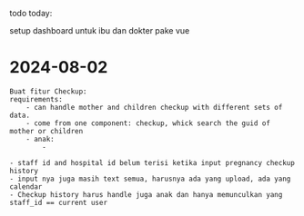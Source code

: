 todo today:

setup dashboard untuk ibu dan dokter pake vue

# 2024-08-02
    Buat fitur Checkup:
    requirements:
        - can handle mother and children checkup with different sets of data.
        - come from one component: checkup, whick search the guid of mother or children
        - anak:
            - 

    - staff id and hospital id belum terisi ketika input pregnancy checkup history
    - input nya juga masih text semua, harusnya ada yang upload, ada yang calendar
    - Checkup history harus handle juga anak dan hanya memunculkan yang staff_id == current user